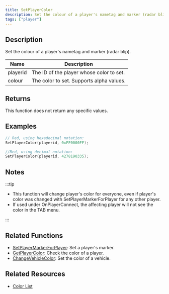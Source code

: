 ```yaml
---
title: SetPlayerColor
description: Set the colour of a player's nametag and marker (radar blip).
tags: ["player"]
---
```


## Description

Set the colour of a player's nametag and marker (radar blip).

| Name     | Description                              |
| -------- | ---------------------------------------- |
| playerid | The ID of the player whose color to set. |
| colour   | The color to set. Supports alpha values. |

## Returns

This function does not return any specific values.

## Examples

```c
// Red, using hexadecimal notation:
SetPlayerColor(playerid, 0xFF0000FF);

//Red, using decimal notation:
SetPlayerColor(playerid, 4278190335);
```

## Notes

:::tip

- This function will change player's color for everyone, even if player's color was changed with SetPlayerMarkerForPlayer for any other player.
- If used under OnPlayerConnect, the affecting player will not see the color in the TAB menu.

:::

## Related Functions

- [SetPlayerMarkerForPlayer](SetPlayerMarkerForPlayer): Set a player's marker.
- [GetPlayerColor](GetPlayerColor): Check the color of a player.
- [ChangeVehicleColor](ChangeVehicleColor): Set the color of a vehicle.

## Related Resources

- [Color List](../resources/colorslist)
